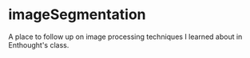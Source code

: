 # imageSegmentation
A place to follow up on image processing techniques I learned about in Enthought's class.
